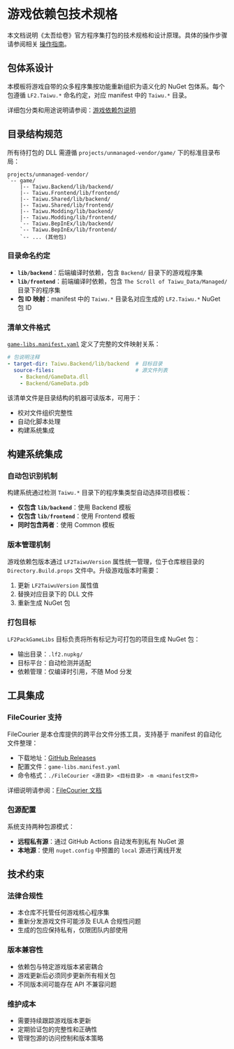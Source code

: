 # 游戏依赖包技术规格

本文档说明《太吾绘卷》官方程序集打包的技术规格和设计原理。具体的操作步骤请参阅相关 [操作指南](../how-to/)。

## 包体系设计

本模板将游戏自带的众多程序集按功能重新组织为语义化的 NuGet 包体系。每个包遵循 `LF2.Taiwu.*` 命名约定，对应 manifest 中的 `Taiwu.*` 目录。

详细包分类和用途说明请参阅：[游戏依赖包说明](./game-dependencies.md)

## 目录结构规范

所有待打包的 DLL 需遵循 `projects/unmanaged-vendor/game/` 下的标准目录布局：

```text
projects/unmanaged-vendor/
`-- game/
    |-- Taiwu.Backend/lib/backend/
    |-- Taiwu.Frontend/lib/frontend/
    |-- Taiwu.Shared/lib/backend/
    |-- Taiwu.Shared/lib/frontend/
    |-- Taiwu.Modding/lib/backend/
    |-- Taiwu.Modding/lib/frontend/
    `-- Taiwu.BepInEx/lib/backend/
    `-- Taiwu.BepInEx/lib/frontend/
    `-- ... (其他包)
```

### 目录命名约定

- **`lib/backend`**：后端编译时依赖，包含 `Backend/` 目录下的游戏程序集
- **`lib/frontend`**：前端编译时依赖，包含 `The Scroll of Taiwu_Data/Managed/` 目录下的程序集
- **包 ID 映射**：manifest 中的 `Taiwu.*` 目录名对应生成的 `LF2.Taiwu.*` NuGet 包 ID

### 清单文件格式

[`game-libs.manifest.yaml`](../../projects/unmanaged-vendor/game/game-libs.manifest.yaml) 定义了完整的文件映射关系：

```yaml
# 包说明注释
- target-dir: Taiwu.Backend/lib/backend  # 目标目录
  source-files:                          # 源文件列表
    - Backend/GameData.dll
    - Backend/GameData.pdb
```

该清单文件是目录结构的机器可读版本，可用于：

- 校对文件组织完整性
- 自动化脚本处理
- 构建系统集成

## 构建系统集成

### 自动包识别机制

构建系统通过检测 `Taiwu.*` 目录下的程序集类型自动选择项目模板：

- **仅包含 `lib/backend`**：使用 Backend 模板
- **仅包含 `lib/frontend`**：使用 Frontend 模板
- **同时包含两者**：使用 Common 模板

### 版本管理机制

游戏依赖包版本通过 `LF2TaiwuVersion` 属性统一管理，位于仓库根目录的 `Directory.Build.props` 文件中。升级游戏版本时需要：

1. 更新 `LF2TaiwuVersion` 属性值
2. 替换对应目录下的 DLL 文件
3. 重新生成 NuGet 包

### 打包目标

`LF2PackGameLibs` 目标负责将所有标记为可打包的项目生成 NuGet 包：

- 输出目录：`.lf2.nupkg/`
- 目标平台：自动检测并适配
- 依赖管理：仅编译时引用，不随 Mod 分发

## 工具集成

### FileCourier 支持

FileCourier 是本仓库提供的跨平台文件分拣工具，支持基于 manifest 的自动化文件整理：

- 下载地址：[GitHub Releases](https://github.com/iplaylf2/lf2-taiwu-mods/releases)
- 配置文件：`game-libs.manifest.yaml`
- 命令格式：`./FileCourier <源目录> <目标目录> -m <manifest文件>`

详细说明请参阅：[FileCourier 文档](../../projects/unmanaged-vendor/tools/FileCourier/README.md)

### 包源配置

系统支持两种包源模式：

- **远程私有源**：通过 GitHub Actions 自动发布到私有 NuGet 源
- **本地源**：使用 `nuget.config` 中预置的 `local` 源进行离线开发

## 技术约束

### 法律合规性

- 本仓库不托管任何游戏核心程序集
- 重新分发游戏文件可能涉及 EULA 合规性问题
- 生成的包应保持私有，仅限团队内部使用

### 版本兼容性

- 依赖包与特定游戏版本紧密耦合
- 游戏更新后必须同步更新所有相关包
- 不同版本间可能存在 API 不兼容问题

### 维护成本

- 需要持续跟踪游戏版本更新
- 定期验证包的完整性和正确性
- 管理包源的访问控制和版本策略
